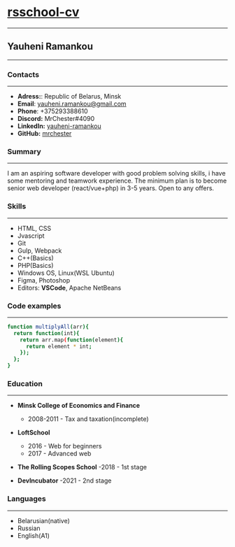 # [rsschool-cv](https://mrchester.github.io/rsschool-cv/cv)

---

## Yauheni Ramankou

---

### Contacts

---

- **Adress:**: Republic of Belarus, Minsk
- **Email**: yauheni.ramankou@gmail.com
- **Phone**:   +375293388610
- **Discord:** MrChester#4090
- **LinkedIn:** [yauheni-ramankou](www.linkedin.com/in/yauheni-ramankou)
- **GitHub:** [mrchester](https://github.com/MrChester)

### Summary

---

I am an aspiring software developer with good problem solving skills, i have some mentoring and teamwork experience. The minimum plan is to become senior web developer (react/vue+php) in 3-5 years. Open to any offers.

### Skills

---

- HTML, CSS
- Jvascript
- Git
- Gulp, Webpack
- C++(Basics)
- PHP(Basics)
- Windows OS, Linux(WSL Ubuntu)
- Figma, Photoshop
- Editors: **VSCode**, Apache NetBeans

### Code examples

---

```sh
function multiplyAll(arr){
  return function(int){
    return arr.map(function(element){
      return element * int;
    });
  };
}
```

### Education

---

- **Minsk College of Economics and Finance**
  - 2008-2011 - Tax and taxation(incomplete)

- **LoftSchool**
  - 2016 - Web for beginners
  - 2017 - Advanced web

- **The Rolling Scopes School**
  -2018 - 1st stage

- **DevIncubator**
  -2021 - 2nd stage

### Languages

  ---

- Belarusian(native)
- Russian
- English(A1)
